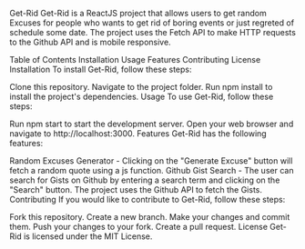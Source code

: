 Get-Rid
Get-Rid is a ReactJS project that allows users to get random Excuses for people who wants to get rid of boring events or just regreted of schedule some date. The project uses the Fetch API to make HTTP requests to the Github API and is mobile responsive.

Table of Contents
Installation
Usage
Features
Contributing
License
Installation
To install Get-Rid, follow these steps:

Clone this repository.
Navigate to the project folder.
Run npm install to install the project's dependencies.
Usage
To use Get-Rid, follow these steps:

Run npm start to start the development server.
Open your web browser and navigate to http://localhost:3000.
Features
Get-Rid has the following features:

Random Excuses Generator - Clicking on the "Generate Excuse" button will fetch a random quote using a js function.
Github Gist Search - The user can search for Gists on Github by entering a search term and clicking on the "Search" button. The project uses the Github API to fetch the Gists.
Contributing
If you would like to contribute to Get-Rid, follow these steps:

Fork this repository.
Create a new branch.
Make your changes and commit them.
Push your changes to your fork.
Create a pull request.
License
Get-Rid is licensed under the MIT License.
